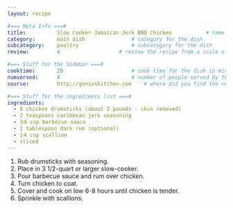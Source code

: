 ```yaml
---
layout: recipe

#=== Meta Info ===#
title: 			Slow Cooker Jamaican Jerk BBQ Chicken			# name of the dish
category:		main dish				# category for the dish
subcategory:	poultry					# subcategory for the dish
review:			4					# review the recipe from a scale of 1 (bad!) to 5 (amazing!)

#=== Stuff for the Sidebar ===#
cooktime:		20						# cook time for the dish in minutes
numserved:		4						# number of people served by the dish
source:			http://geniuskitchen.com  	# where did you find the recipe?

#=== Stuff for the ingredients list ===#
ingredients:
  - 8 chicken drumsticks (about 2 pounds - skin removed)
  - 2 teaspoons caribbean jerk seasoning
  - 3⁄4 cup barbecue sauce
  - 1 tablespoon dark rum (optional)
  - 1⁄4 cup scallion
  - sliced
---
```


1. Rub drumsticks with seasoning.
2. Place in 3 1/2-quart or larger slow-cooker.
3. Pour barbecue sauce and rum over chicken.
4. Turn chicken to coat.
5. Cover and cook on low 6-8 hours until chicken is tender.
6. Sprinkle with scallions.
